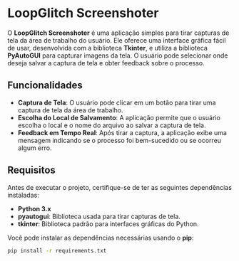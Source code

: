 # LoopGlitch Screenshoter

O **LoopGlitch Screenshoter** é uma aplicação simples para tirar capturas de tela da área de trabalho do usuário. Ele oferece uma interface gráfica fácil de usar, desenvolvida com a biblioteca **Tkinter**, e utiliza a biblioteca **PyAutoGUI** para capturar imagens da tela. O usuário pode selecionar onde deseja salvar a captura de tela e obter feedback sobre o processo.

## Funcionalidades

- **Captura de Tela**: O usuário pode clicar em um botão para tirar uma captura de tela da área de trabalho.
- **Escolha do Local de Salvamento**: A aplicação permite que o usuário escolha o local e o nome do arquivo ao salvar a captura de tela.
- **Feedback em Tempo Real**: Após tirar a captura, a aplicação exibe uma mensagem indicando se o processo foi bem-sucedido ou se ocorreu algum erro.

## Requisitos

Antes de executar o projeto, certifique-se de ter as seguintes dependências instaladas:

- **Python 3.x**
- **pyautogui**: Biblioteca usada para tirar capturas de tela.
- **tkinter**: Biblioteca padrão para interfaces gráficas do Python.

Você pode instalar as dependências necessárias usando o **pip**:

```bash
pip install -r requirements.txt
